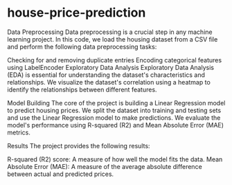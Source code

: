 # house-price-prediction

Data Preprocessing
Data preprocessing is a crucial step in any machine learning project. In this code, we load the housing dataset from a CSV file and perform the following data preprocessing tasks:

Checking for and removing duplicate entries
Encoding categorical features using LabelEncoder
Exploratory Data Analysis
Exploratory Data Analysis (EDA) is essential for understanding the dataset's characteristics and relationships. We visualize the dataset's correlation using a heatmap to identify the relationships between different features.

Model Building
The core of the project is building a Linear Regression model to predict housing prices. We split the dataset into training and testing sets and use the Linear Regression model to make predictions. We evaluate the model's performance using R-squared (R2) and Mean Absolute Error (MAE) metrics.

Results
The project provides the following results:

R-squared (R2) score: A measure of how well the model fits the data.
Mean Absolute Error (MAE): A measure of the average absolute difference between actual and predicted prices.
